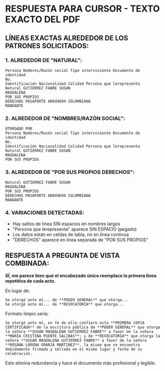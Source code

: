 # RESPUESTA PARA CURSOR - TEXTO EXACTO DEL PDF

## LÍNEAS EXACTAS ALREDEDOR DE LOS PATRONES SOLICITADOS:

### 1. ALREDEDOR DE "NATURAL":
```
Persona Nombres/Razón social Tipo interviniente Documento de
identidad
No.
Identificación Nacionalidad Calidad Persona que lerepresenta
Natural GUTIERREZ FABRE SUSAN
MAGDALENA
POR SUS PROPIOS
DERECHOS PASAPORTE AR849694 COLOMBIANA
MANDANTE
```

### 2. ALREDEDOR DE "NOMBRES/RAZÓN SOCIAL":
```
OTORGADO POR
Persona Nombres/Razón social Tipo interviniente Documento de
identidad
No.
Identificación Nacionalidad Calidad Persona que lerepresenta
Natural GUTIERREZ FABRE SUSAN
MAGDALENA
POR SUS PROPIOS
```

### 3. ALREDEDOR DE "POR SUS PROPIOS DERECHOS":
```
Natural GUTIERREZ FABRE SUSAN
MAGDALENA
POR SUS PROPIOS
DERECHOS PASAPORTE AR849694 COLOMBIANA
MANDANTE
```

### 4. VARIACIONES DETECTADAS:
- Hay saltos de línea SIN espacios en nombres largos
- "Persona que lerepresenta" aparece SIN ESPACIO (pegado)
- Los datos están en celdas de tabla, no en línea continua
- "DERECHOS" aparece en línea separada de "POR SUS PROPIOS"

## RESPUESTA A PREGUNTA DE VISTA COMBINADA:

**SÍ, me parece bien que el encabezado único reemplace la primera línea repetitiva de cada acto.** 

En lugar de:
```
Se otorgó ante mí... de **PODER GENERAL** que otorga...
Se otorgó ante mí... de **REVOCATORIA** que otorga...
```

Formato limpio sería:
```
Se otorgó ante mí, en fe de ello confiero esta **PRIMERA COPIA CERTIFICADA** de la escritura pública de **PODER GENERAL** que otorga la señora **SUSAN MAGDALENA GUTIERREZ FABRE** a favor de la señora **MARIA CRISTINA PUENTE SALINAS**; y de **REVOCATORIA** que otorga la señora **SUSAN MAGDALENA GUTIERREZ FABRE** a favor de la señora **ROSANA LORENA GRANJA MARTINEZ**, la misma que se encuentra debidamente firmada y sellada en el mismo lugar y fecha de su celebración.
```

Esto elimina redundancia y hace el documento más profesional y legible.